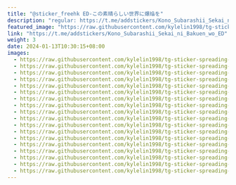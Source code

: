 ```yaml
---
title: "@sticker_freehk ED-この素晴らしい世界に爆焔を"
description: "regular: https://t.me/addstickers/Kono_Subarashii_Sekai_ni_Bakuen_wo_ED"
featured_image: "https://raw.githubusercontent.com/kylelin1998/tg-sticker-spreading-worldwide-images/main/img/bb918fd7-40e4-48ef-8d60-28f70fc4e202.jpg"
link: "https://t.me/addstickers/Kono_Subarashii_Sekai_ni_Bakuen_wo_ED"
weight: 3
date: 2024-01-13T10:30:15+08:00
images:
  - https://raw.githubusercontent.com/kylelin1998/tg-sticker-spreading-worldwide-images/main/img/bb918fd7-40e4-48ef-8d60-28f70fc4e202.jpg
  - https://raw.githubusercontent.com/kylelin1998/tg-sticker-spreading-worldwide-images/main/img/72a1129b-b930-4374-abbb-744ac171767c.jpg
  - https://raw.githubusercontent.com/kylelin1998/tg-sticker-spreading-worldwide-images/main/img/babcc5a2-a624-4e02-bb5a-c6bf52a2a660.jpg
  - https://raw.githubusercontent.com/kylelin1998/tg-sticker-spreading-worldwide-images/main/img/6512d9ce-c190-4c55-9f13-5ce88e0a5fe4.jpg
  - https://raw.githubusercontent.com/kylelin1998/tg-sticker-spreading-worldwide-images/main/img/f19e9b05-a121-4ecf-afe9-d4dcecb9c3b3.jpg
  - https://raw.githubusercontent.com/kylelin1998/tg-sticker-spreading-worldwide-images/main/img/16e514ff-6e80-4e68-8019-424c5ab1f492.jpg
  - https://raw.githubusercontent.com/kylelin1998/tg-sticker-spreading-worldwide-images/main/img/fe58e16a-3fe5-4ad2-85ed-34d3fd7e20e2.jpg
  - https://raw.githubusercontent.com/kylelin1998/tg-sticker-spreading-worldwide-images/main/img/d2c3dfc4-4675-4fe4-8666-c16437614e22.jpg
  - https://raw.githubusercontent.com/kylelin1998/tg-sticker-spreading-worldwide-images/main/img/3b53f993-04d9-4174-9f3d-9bec71f2736a.jpg
  - https://raw.githubusercontent.com/kylelin1998/tg-sticker-spreading-worldwide-images/main/img/c63d1153-3c66-42c8-bb7c-a9f70760de7b.jpg
  - https://raw.githubusercontent.com/kylelin1998/tg-sticker-spreading-worldwide-images/main/img/22edb85c-2fa9-4854-8915-f594182a3e5c.jpg
  - https://raw.githubusercontent.com/kylelin1998/tg-sticker-spreading-worldwide-images/main/img/4b2e3afb-94f3-4170-83d7-5dc939115700.jpg
  - https://raw.githubusercontent.com/kylelin1998/tg-sticker-spreading-worldwide-images/main/img/752a20e4-0015-4e33-bf25-4a4698022171.jpg
  - https://raw.githubusercontent.com/kylelin1998/tg-sticker-spreading-worldwide-images/main/img/15616e50-5587-4970-b11d-954003780ba9.jpg
  - https://raw.githubusercontent.com/kylelin1998/tg-sticker-spreading-worldwide-images/main/img/7015f110-f433-4615-a8db-e333c87252ae.jpg
  - https://raw.githubusercontent.com/kylelin1998/tg-sticker-spreading-worldwide-images/main/img/f9a128e3-8cdc-4020-97c3-1a63e7b74609.jpg
  - https://raw.githubusercontent.com/kylelin1998/tg-sticker-spreading-worldwide-images/main/img/8439f2c0-1fd9-4591-ac21-7bd00a61d887.jpg
  - https://raw.githubusercontent.com/kylelin1998/tg-sticker-spreading-worldwide-images/main/img/91e0c658-7952-45bd-994a-4ba9e63978a6.jpg
---
```

